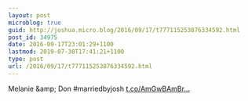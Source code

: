 ```yaml
---
layout: post
microblog: true
guid: http://joshua.micro.blog/2016/09/17/t777115253876334592.html
post_id: 34975
date: 2016-09-17T23:01:29+1100
lastmod: 2019-07-30T17:41:21+1100
type: post
url: /2016/09/17/t777115253876334592.html
---
```

Melanie &amp;amp; Don #marriedbyjosh [t.co/AmGwBAmBr...](https://t.co/AmGwBAmBrQ)
